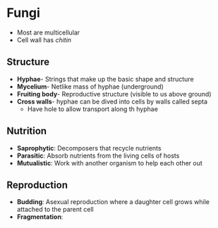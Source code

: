 # Fungi
- Most are multicellular
- Cell wall has *chitin*

## Structure
- **Hyphae**- Strings that make up the basic shape and structure
- **Mycelium**- Netlike mass of hyphae (underground)
- **Fruiting body**- Reproductive structure (visible to us above ground)
- **Cross walls**- hyphae can be dived into cells by walls called septa
	- Have hole to allow transport along th hyphae

## Nutrition
- **Saprophytic**: Decomposers that recycle nutrients
- **Parasitic**: Absorb nutrients from the living cells of hosts
-  **Mutualistic**: Work with another organism to help each other out

## Reproduction
- **Budding**: Asexual reproduction where a daughter cell grows while attached to the parent cell
- **Fragmentation**: 